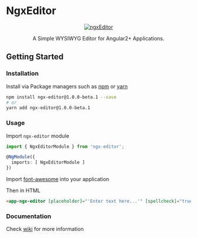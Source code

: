 # NgxEditor

<p align="center">
 <a href="https://github.com/Sibiraj-S/ngx-editor">
   <img src="https://raw.githubusercontent.com/Sibiraj-S/ngx-editor/master/src/assets/icons/ngx-editor.png" alt="ngxEditor">
 </a>
</p>
<p align="center">A Simple WYSIWYG Editor for Angular2+ Applications.</p>

## Getting Started

### Installation

Install via Package managers such as [npm][npm] or [yarn][yarn]

```bash
npm install ngx-editor@1.0.0-beta.1 --save
# or
yarn add ngx-editor@1.0.0-beta.1
```

### Usage

Import `ngx-editor` module

```typescript
import { NgxEditorModule } from 'ngx-editor';

@NgModule({
  imports: [ NgxEditorModule ]
})
```

Import [font-awesome](https://github.com/FortAwesome/Font-Awesome) into your application

Then in HTML

```html
<app-ngx-editor [placeholder]="'Enter text here...'" [spellcheck]="true" [(html)]="htmlContent"></app-ngx-editor>
```

### Documentation
Check [wiki][wiki] for more information 

[npm]: https://www.npmjs.com/
[yarn]: https://yarnpkg.com/lang/en/
[github]: https://sibiraj-s.github.io/
[wiki]:https://github.com/Sibiraj-S/ngx-editor/wiki/ngxEditor
